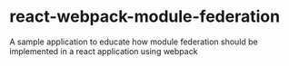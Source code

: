 # react-webpack-module-federation
A sample application to educate how module federation should be implemented in a react application using webpack
